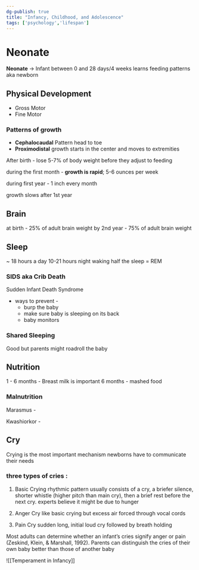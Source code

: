```yaml
---
dg-publish: true
title: "Infancy, Childhood, and Adolescence"
tags: ['psychology','lifespan']
---
```


# Neonate 

**Neonate** -> Infant between 0 and 28 days/4 weeks
learns feeding patterns
aka newborn

## Physical Development
- Gross Motor
- Fine Motor
### Patterns of growth
- **Cephalocaudal** Pattern
  head to toe
- **Proximodistal**
  growth starts in the center and moves to extremities

After birth - 
lose 5-7% of body weight before they adjust to feeding

during the first month - 
**growth is rapid**; 5-6 ounces per week

during first year -
1 inch every month

growth slows after 1st year

## Brain
at birth - 25% of adult brain weight
by 2nd year - 75% of adult brain weight

## Sleep
~ 18 hours a day
10-21 hours
night waking
half the sleep = REM

### SIDS aka Crib Death
Sudden Infant Death Syndrome
- ways to prevent - 
	- burp the baby
	- make sure baby is sleeping on its back
	- baby monitors

### Shared Sleeping
Good
but parents might roadroll the baby

## Nutrition
1 - 6 months - Breast milk is important
6 months - mashed food 

### Malnutrition 
Marasmus - 

Kwashiorkor - 

## Cry
Crying is the most important mechanism newborns have to communicate their needs
### three types of cries :
1. Basic Crying 
rhythmic pattern
usually consists of a cry, a briefer silence, shorter whistle (higher pitch than main cry), then a brief rest before the next cry. 
experts believe it might be due to hunger

2. Anger Cry 
like basic crying but excess air forced through vocal cords 

3. Pain Cry 
sudden long, initial loud cry followed by breath holding

Most adults can determine whether an infant’s cries signify anger or pain (Zeskind, Klein, & Marshall, 1992). Parents can distinguish the cries of their own baby better than those of another baby


![[Temperament in Infancy]]
